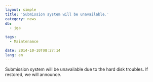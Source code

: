 ```yaml
---
layout: simple
title: 'Submission system will be unavailable.'
category: news
db:
  - jga

tags:
  - Maintenance

date: 2014-10-10T08:27:14
lang: en
---
```


Submission system will be unavailable due to the hard disk troubles. If restored, we will announce.
